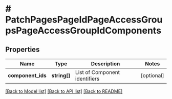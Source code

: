 # # PatchPagesPageIdPageAccessGroupsPageAccessGroupIdComponents

## Properties

Name | Type | Description | Notes
------------ | ------------- | ------------- | -------------
**component_ids** | **string[]** | List of Component identifiers | [optional]

[[Back to Model list]](../../README.md#models) [[Back to API list]](../../README.md#endpoints) [[Back to README]](../../README.md)
